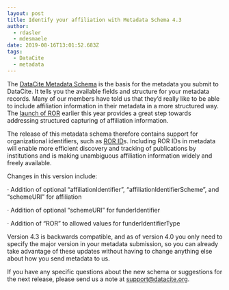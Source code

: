 ```yaml
---
layout: post
title: Identify your affiliation with Metadata Schema 4.3
author:
  - rdasler
  - mdesmaele
date: 2019-08-16T13:01:52.683Z
tags:
  - DataCite
  - metadata
---
```

The [DataCite Metadata Schema](https://schema.datacite.org/) is the basis for the metadata you submit to DataCite. It tells you the available fields and structure for your metadata records. Many of our members have told us that they’d really like to be able to include affiliation information in their metadata in a more structured way. The [launch of ROR](https://doi.org/10.5438/cykz-fh60) earlier this year provides a great step towards addressing structured capturing of affiliation information. 



The release of this metadata schema therefore contains support for organizational identifiers, such as [ROR ID](https://ror.org/)s. Including ROR IDs in metadata will enable more efficient discovery and tracking of publications by institutions and is making unambiguous affiliation information widely and freely available.



Changes in this version include:

·       Addition of optional “affiliationIdentifier”, “affiliationIdentifierScheme”, and “schemeURI” for affiliation

·       Addition of optional “schemeURI” for funderIdentifier

·       Addition of “ROR” to allowed values for funderIdentifierType



Version 4.3 is backwards compatible, and as of version 4.0 you only need to specify the major version in your metadata submission, so you can already take advantage of these updates without having to change anything else about how you send metadata to us.

If you have any specific questions about the new schema or suggestions for the next release, please send us a note at support@datacite.org.
